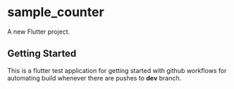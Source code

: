 # sample_counter

A new Flutter project.

## Getting Started

This is a flutter test application for getting started with github workflows for automating build whenever there are pushes to **dev** branch.
